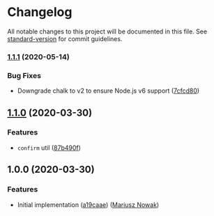 # Changelog

All notable changes to this project will be documented in this file. See [standard-version](https://github.com/conventional-changelog/standard-version) for commit guidelines.

### [1.1.1](https://github.com/serverless/inquirer/compare/v1.1.0...v1.1.1) (2020-05-14)

### Bug Fixes

- Downgrade chalk to v2 to ensure Node.js v6 support ([7cfcd80](https://github.com/serverless/inquirer/commit/7cfcd802b164f545c7606cfa56aee1f26b0ae5c6))

## [1.1.0](https://github.com/serverless/inquirer/compare/v1.0.0...v1.1.0) (2020-03-30)

### Features

- `confirm` util ([87b490f](https://github.com/serverless/inquirer/commit/87b490f332ee16d6b3cc78f691b7e20715afc5df))

## 1.0.0 (2020-03-30)

### Features

- Initial implementation ([a19caae](https://github.com/serverless/inquirer/commit/a19caae5c3e14ab0ff8e090ad03f1e1278803748)) ([Mariusz Nowak](https://github.com/medikoo))
